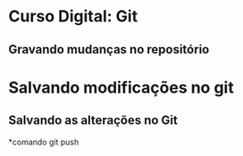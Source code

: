 # Curso Digital: Git
## Gravando mudanças no repositório

# Salvando modificações no git

## Salvando as alterações no Git
*comando git push
